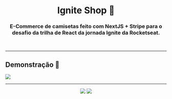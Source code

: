 <h1 align="center">Ignite Shop 🛒</h1>


<h3 align="center">E-Commerce de camisetas feito com NextJS + Stripe para o desafio da trilha de React da jornada Ignite da Rocketseat.</h3>

<br>

---

<h2>Demonstração 🎥</h2>

<img src="./github/demonstration.gif">

---

<div id="footer" align="center"><a href="https://www.linkedin.com/in/matheus-andrade23/" target="_blank"><img src="https://img.shields.io/badge/-LinkedIn-%230077B5?style=for-the-badge&logo=linkedin&logoColor=white" target="_blank"></a>
<a href = "mailto:matheusandrade.ma2003@gmail.com"><img src="https://img.shields.io/badge/-Gmail-%23333?style=for-the-badge&logo=gmail&logoColor=white" target="_blank"></a></div>
